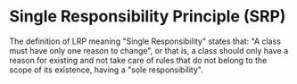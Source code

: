 Single Responsibility Principle (SRP)
=====

The definition of LRP meaning "Single Responsibility" states that: "A class must have only one reason to change", or
that is, a class should only have a reason for existing and not take care of rules that do not belong to the scope of its existence,
having a "sole responsibility".